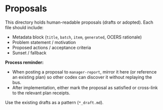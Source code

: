 # Proposals

This directory holds human-readable proposals (drafts or adopted). Each file should include:

- Metadata block (`title`, `batch`, `item`, `generated`, OCERS rationale)
- Problem statement / motivation
- Proposed actions / acceptance criteria
- Sunset / fallback

**Process reminder:**
- When posting a proposal to `manager-report`, mirror it here (or reference an existing plan) so other codex can discover it without replaying the bus.
- After implementation, either mark the proposal as satisfied or cross-link to the relevant plan receipts.

Use the existing drafts as a pattern (`*_draft.md`).

